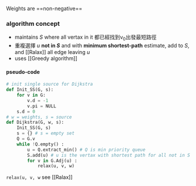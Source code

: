 Weights are ==non-negative==
### algorithm concept
* maintains $S$ where all vertax in it 都已經找到v<sub>0</sub>出發最短路徑
* 重複選擇 $u$ **not in $S$** and with **minimum shortest-path** estimate, add to $S$, and [[Ralax]] all edge leaving $u$
* uses [[Greedy algorithm]]
#### pseudo-code
```python
# init single source for Dijkstra
def Init_SS(G, s):
	for v in G:
		v.d = -1
		v.pi = NULL
	s.d = 0
# w = weights, s = source
def Dijkstra(G, w, s):
	Init_SS(G, s)
	s = {} # s = empty set
	Q = G.v
	while !Q.empty() :
		u = Q.extract_min() # Q is min priority queue
		S.add(u) # u is the vertax with shortest path for all not in S
		for v in G.Adj(u) :
			relax(u, v, w)
```
`relax(u, v, w` see [[Ralax]]
